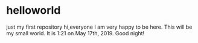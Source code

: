 # helloworld
just my first repository
hi,everyone
I am very happy to be here. This will be my small world. It is 1:21 on May 17th, 2019. Good night!
